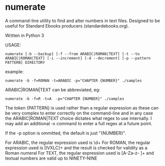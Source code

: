 # numerate

A command-line utility to find and alter numbers in text files. Designed to be useful for Standard Ebooks producers (standardebooks.org).

Written in Python 3

USAGE:

`numerate [-b --backup] [-f --from ARABIC|ROMAN|TEXT] [-t --to ARABIC|ROMAN|TEXT] [-i --increment] [-d --decrement] [-p --pattern PATTERN] DIRECTORY`

example:

`numerate -b -f=ROMAN -t=ARABIC -p="CHAPTER {NUMBER}" ./samples`

ARABIC|ROMAN|TEXT can be abbreviated, eg:

`numerate -b -f=R -t=A  -p="CHAPTER {NUMBER}" ./samples`

The token {PATTERN} is used rather than a regular expression as these can be very complex to enter correctly on the command-line and in any case the ARABIC|ROMAN|TEXT choice dictates what regex to use internally. I may add an additional -x command to enter a full regex at a future point.

If the -p option is ommitted, the default is just "{NUMBER}".

For ARABIC, the regular expression used is \d+
For ROMAN, the regular expression used is [IVXLC]+ and the result is checked for validity as a Roman numeral
For TEXT, the regular expression used is [A-Za-z\- ]+ and textual numbers are valid up to NINETY-NINE

